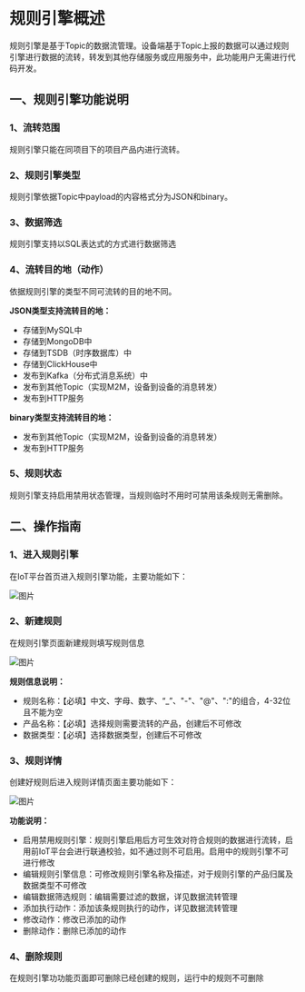 # 规则引擎概述

规则引擎是基于Topic的数据流管理。设备端基于Topic上报的数据可以通过规则引擎进行数据的流转，转发到其他存储服务或应用服务中，此功能用户无需进行代码开发。



## 一、规则引擎功能说明

### 1、流转范围

规则引擎只能在同项目下的项目产品内进行流转。



### 2、规则引擎类型

规则引擎依据Topic中payload的内容格式分为JSON和binary。



### 3、数据筛选

规则引擎支持以SQL表达式的方式进行数据筛选



### 4、流转目的地（动作）

依据规则引擎的类型不同可流转的目的地不同。

**JSON类型支持流转目的地：**

* 存储到MySQL中
* 存储到MongoDB中
* 存储到TSDB（时序数据库）中
* 存储到ClickHouse中
* 发布到Kafka（分布式消息系统）中
* 发布到其他Topic（实现M2M，设备到设备的消息转发）
* 发布到HTTP服务

**binary类型支持流转目的地：**

* 发布到其他Topic（实现M2M，设备到设备的消息转发）
* 发布到HTTP服务



###  5、规则状态

规则引擎支持启用禁用状态管理，当规则临时不用时可禁用该条规则无需删除。



## 二、操作指南

### 1、进入规则引擎

在IoT平台首页进入规则引擎功能，主要功能如下：

![图片](../../images/规则引擎-1.png)



### 2、新建规则

在规则引擎页面新建规则填写规则信息

![图片](../../images/规则引擎-2.png)

**规则信息说明：**

* 规则名称：【必填】中文、字母、数字、“_”、"-"、"@"、":"的组合，4-32位且不能为空
* 产品名称：【必填】选择规则需要流转的产品，创建后不可修改
* 数据类型：【必填】选择数据类型，创建后不可修改

### 3、规则详情

创建好规则后进入规则详情页面主要功能如下：

![图片](../../images/规则引擎-3.png)

**功能说明：**

* 启用禁用规则引擎：规则引擎启用后方可生效对符合规则的数据进行流转，启用前IoT平台会进行联通校验，如不通过则不可启用。启用中的规则引擎不可进行修改
* 编辑规则引擎信息：可修改规则引擎名称及描述，对于规则引擎的产品归属及数据类型不可修改
* 编辑数据筛选规则：编辑需要过滤的数据，详见数据流转管理
* 添加执行动作：添加该条规则执行的动作，详见数据流转管理
* 修改动作：修改已添加的动作
* 删除动作：删除已添加的动作



### 4、删除规则

 在规则引擎功功能页面即可删除已经创建的规则，运行中的规则不可删除


